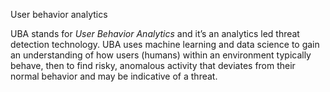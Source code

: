 User behavior analytics

UBA stands for _User Behavior Analytics_ and it’s an analytics led threat detection technology. UBA uses machine learning and data science to gain an understanding of how users (humans) within an environment typically behave, then to find risky, anomalous activity that deviates from their normal behavior and may be indicative of a threat.